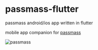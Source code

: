 # passmass-flutter
passmass android/ios app written in flutter

mobile app companion for [passmass](https://github.com/sepisoad/passmass/)

![passmass](passmass.gif)

